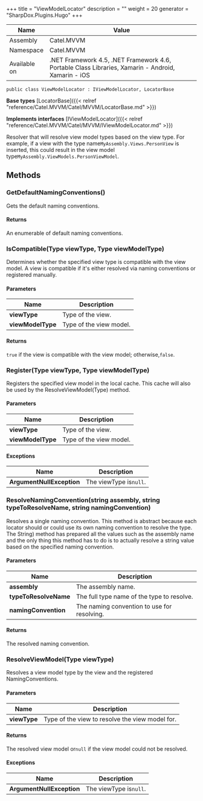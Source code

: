 

+++
title = "ViewModelLocator" 
description = ""
weight = 20
generator = "SharpDox.Plugins.Hugo"
+++

Name|Value
---|---
Assembly|Catel.MVVM
Namespace|Catel.MVVM
Available on|.NET Framework 4.5, .NET Framework 4.6, Portable Class Libraries, Xamarin - Android, Xamarin - iOS

```
public class ViewModelLocator : IViewModelLocator, LocatorBase
```

**Base types**
[LocatorBase]({{&lt; relref "reference/Catel.MVVM/Catel/MVVM/LocatorBase.md" &gt;}})

**Implements interfaces**
[IViewModelLocator]({{&lt; relref "reference/Catel.MVVM/Catel/MVVM/IViewModelLocator.md" &gt;}})

Resolver that will resolve view model types based on the view type. For example, if a view with the type name`MyAssembly.Views.PersonView` is inserted, this could result in the view model type`MyAssembly.ViewModels.PersonViewModel`.

## Methods

### GetDefaultNamingConventions()

Gets the default naming conventions.

#### Returns

An enumerable of default naming conventions.

### IsCompatible(Type viewType, Type viewModelType)

Determines whether the specified view type is compatible with the view model. A view is compatible if it's either resolved via naming conventions or registered manually.

#### Parameters

Name|Description
---|---
**viewType**|Type of the view.
**viewModelType**|Type of the view model.

#### Returns

`true` if the view is compatible with the view model; otherwise,`false`.

### Register(Type viewType, Type viewModelType)

Registers the specified view model in the local cache. This cache will also be used by the ResolveViewModel(Type) method.

#### Parameters

Name|Description
---|---
**viewType**|Type of the view.
**viewModelType**|Type of the view model.

#### Exceptions

Name|Description
---|---
**ArgumentNullException**|The viewType is`null`.

### ResolveNamingConvention(string assembly, string typeToResolveName, string namingConvention)

Resolves a single naming convention. This method is abstract because each locator should or could use its own naming convention to resolve the type. The String) method has prepared all the values such as the assembly name and the only thing this method has to do is to actually resolve a string value based on the specified naming convention.

#### Parameters

Name|Description
---|---
**assembly**|The assembly name.
**typeToResolveName**|The full type name of the type to resolve.
**namingConvention**|The naming convention to use for resolving.

#### Returns

The resolved naming convention.

### ResolveViewModel(Type viewType)

Resolves a view model type by the view and the registered NamingConventions.

#### Parameters

Name|Description
---|---
**viewType**|Type of the view to resolve the view model for.

#### Returns

The resolved view model or`null` if the view model could not be resolved.

#### Exceptions

Name|Description
---|---
**ArgumentNullException**|The viewType is`null`.


